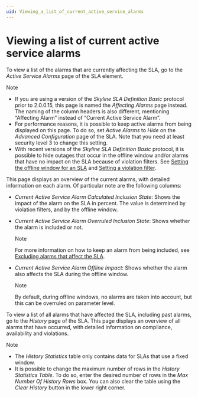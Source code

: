 ```yaml
---
uid: Viewing_a_list_of_current_active_service_alarms
---
```


# Viewing a list of current active service alarms

To view a list of the alarms that are currently affecting the SLA, go to the *Active Service Alarms* page of the SLA element.

> [!NOTE]
>
> - If you are using a version of the *Skyline SLA Definition Basic* protocol prior to 2.0.0.15, this page is named the *Affecting Alarms* page instead. The naming of the column headers is also different, mentioning “Affecting Alarm” instead of “Current Active Service Alarm”.
> - For performance reasons, it is possible to keep active alarms from being displayed on this page. To do so, set *Active Alarms* to *Hide* on the *Advanced Configuration* page of the SLA. Note that you need at least security level 3 to change this setting.
> - With recent versions of the *Skyline SLA Definition Basic* protocol, it is possible to hide outages that occur in the offline window and/or alarms that have no impact on the SLA because of violation filters. See [Setting the offline window for an SLA](xref:Setting_the_offline_window_for_an_SLA) and [Setting a violation filter](xref:Configuring_the_alarm_settings_for_an_SLA#setting-a-violation-filter).

This page displays an overview of the current alarms, with detailed information on each alarm. Of particular note are the following columns:

- *Current Active Service Alarm Calculated Inclusion State*: Shows the impact of the alarm on the SLA in percent. The value is determined by violation filters, and by the offline window.

- *Current Active Service Alarm Overruled Inclusion State*: Shows whether the alarm is included or not.

  > [!NOTE]
  > For more information on how to keep an alarm from being included, see [Excluding alarms that affect the SLA](xref:Excluding_alarms_that_affect_the_SLA).

- *Current Active Service Alarm Offline Impact*: Shows whether the alarm also affects the SLA during the offline window.

  > [!NOTE]
  > By default, during offline windows, no alarms are taken into account, but this can be overruled on parameter level.

To view a list of all alarms that have affected the SLA, including past alarms, go to the *History* page of the SLA. This page displays an overview of all alarms that have occurred, with detailed information on compliance, availability and violations.

> [!NOTE]
>
> - The *History Statistics* table only contains data for SLAs that use a fixed window.
> - It is possible to change the maximum number of rows in the *History Statistics Table*. To do so, enter the desired number of rows in the *Max Number Of History Rows* box. You can also clear the table using the *Clear History* button in the lower right corner.
